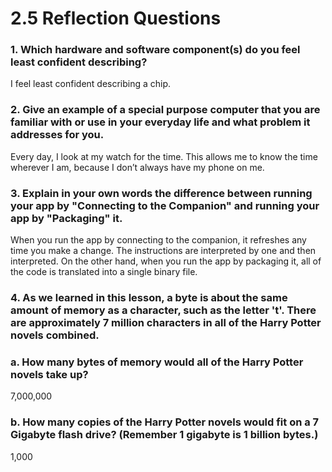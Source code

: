 # 2.5 Reflection Questions

### 1. Which hardware and software component(s) do you feel least confident describing?

I feel least confident describing a chip.


### 2. Give an example of a special purpose computer that you are familiar with or use in your everyday life and what problem it addresses for you.

Every day, I look at my watch for the time. This allows me to know the time wherever I am, because I don’t always have my phone on me.

### 3. Explain in your own words the difference between running your app by "Connecting to the Companion" and running your app by "Packaging" it.

When you run the app by connecting to the companion, it refreshes any time you make a change. The instructions are interpreted by one and then interpreted. On the other hand, when you run the app by packaging it, all of the code is translated into a single binary file.

### 4. As we learned in this lesson, a byte is about the same amount of memory as a character, such as the letter 't'. There are approximately 7 million characters in all of the Harry Potter novels combined.

  ### a. How many bytes of memory would all of the Harry Potter novels take up?

  7,000,000

  ### b. How many copies of the Harry Potter novels would fit on a 7 Gigabyte flash drive? (Remember 1 gigabyte is 1 billion bytes.)

  1,000

